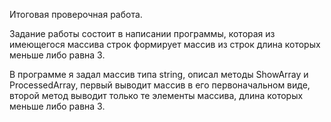 Итоговая проверочная работа.

Задание работы состоит в написании программы,
которая из имеющегося массива строк формирует массив 
из строк длина которых меньше либо равна 3.

В программе я задал массив типа string,
описал методы ShowArray и ProcessedArray,
первый выводит массив в его первоначальном виде,
второй метод выводит только те элементы массива,
длина которых меньше либо равна 3.